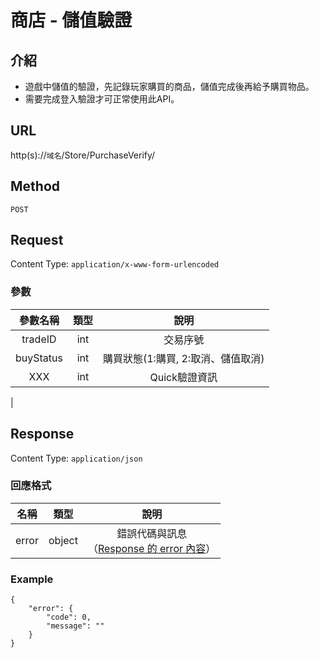 # 商店 - 儲值驗證

## 介紹

- 遊戲中儲值的驗證，先記錄玩家購買的商品，儲值完成後再給予購買物品。
- 需要完成登入驗證才可正常使用此API。

## URL

http(s)://`域名`/Store/PurchaseVerify/

## Method

`POST`

## Request

Content Type: `application/x-www-form-urlencoded`

### 參數

| 參數名稱 | 類型 | 說明 |
|:-:|:-:|:-:|
| tradeID | int |  交易序號 |
| buyStatus | int | 購買狀態(1:購買, 2:取消、儲值取消) |
| XXX | int | Quick驗證資訊 |
|


## Response

Content Type: `application/json`

### 回應格式

| 名稱 | 類型 | 說明 |
|:-:|:-:|:-:|
| error | object | 錯誤代碼與訊息<br>（[Response 的 error 內容](../response.md#error)） |

### Example

	{
	    "error": {
	        "code": 0,
	        "message": ""
	    }
	}